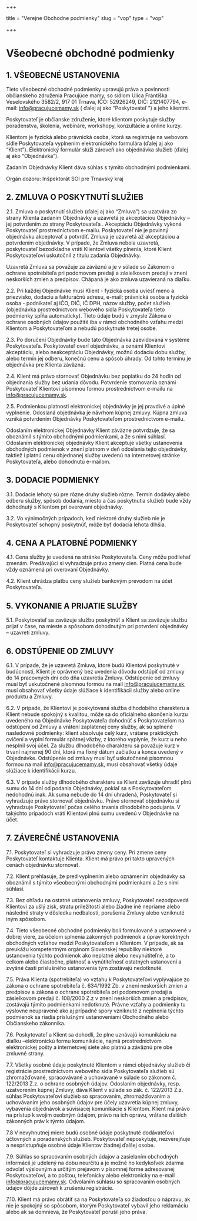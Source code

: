 +++

title = "Verejne Obchodne podmienky"
slug = "vop"
type = "vop"

+++

# Všeobecné obchodné podmienky

## 1. VŠEOBECNÉ USTANOVENIA

Tieto všeobecné obchodné podmienky upravujú práva a povinnosti občianskeho združenia Pracujúce mamy, so sídlom
Ulica Františka Veselovského 3582/2, 917 01 Trnava, IČO: 52926249, DIČ: 2121407794, e-mail: info@pracujucemamy.sk (
ďalej aj ako “Poskytovateľ ”) a jeho klientmi.

Poskytovateľ je občianske združenie, ktoré klientom poskytuje služby poradenstva, školenia, webináre, workshopy,
konzultácie a online kurzy.

Klientom je fyzická alebo právnická osoba, ktorá sa registruje na webovom sídle Poskytovateľa vyplnením
elektronického formulára (ďalej aj ako “Klient”). Elektronický formulár slúži zároveň ako objednávka
služieb (ďalej aj ako “Objednávka”).

Zadaním Objednávky Klient dáva súhlas s týmito obchodnými podmienkami.

Orgán dozoru: Inšpektorát SOI pre Trnavský kraj

## 2. ZMLUVA O POSKYTNUTÍ SLUŽIEB

2.1. Zmluva o poskytnutí služieb (ďalej aj ako “Zmluva”) sa uzatvára zo strany Klienta zadaním Objednávky a
uzavretá je akceptáciou Objednávky – jej potvrdením zo strany Poskytovateľa . Akceptáciu Objednávky vykoná
Poskytovateľ prostredníctvom e-mailu. Poskytovateľ nie je povinný objednávku akceptovať a potvrdiť. Zmluva je
uzavretá až akceptáciou a potvrdením objednávky. V prípade, že Zmluva nebola uzavretá, poskytovateľ bezodkladne
vráti Klientovi všetky plnenia, ktoré Klient Poskytovateľovi uskutočnil z titulu zadania Objednávky.

Uzavretá Zmluva sa považuje za záväznú a je v súlade so Zákonom o ochrane spotrebiteľa pri podomovom predaji a
zásielkovom predaji v znení neskorších zmien a predpisov. Chápaná je ako zmluva uzavieraná na diaľku.

2.2. Pri každej Objednávke musí Klient - fyzická osoba uviesť meno a priezvisko, dodaciu a fakturačnú adresu, e-mail;
právnická osoba a fyzická osoba - podnikateľ aj IČO, DIČ, IČ DPH, názov služby, počet služieb (objednávka
prostredníctvom webového sídla Poskytovateľa tieto podmienky spĺňa automaticky). Tieto údaje budú v zmysle Zákona o
ochrane osobných údajov použité iba v rámci obchodného vzťahu medzi Klientom a Poskytovateľom a nebudú poskytnuté tretej
osobe.

2.3. Po doručení Objednávky bude táto Objednávka zaevidovaná v systéme Poskytovateľa. Poskytovateľ overí objednávku, a
oznámi Klientovi akceptáciu, alebo neakceptáciu Objednávky, možnú dodaciu dobu služby, alebo termín jej odberu, konečnú
cenu a spôsob úhrady. Od tohto termínu je objednávka pre Klienta záväzná.

2.4. Klient má právo stornovať Objednávku bez poplatku do 24 hodín od objednania služby bez udania dôvodu. Potvrdenie
stornovania oznámi Poskytovateľ Klientovi písomnou formou prostredníctvom e-mailu na info@pracujucemamy.sk.

2.5. Podmienkou platnosti elektronickej objednávky je jej pravdivé a úplné vyplnenie. Odoslaná objednávka je návrhom
kúpnej zmluvy. Kúpna zmluva vzniká potvrdením Objednávky Poskytovateľom prostredníctvom e-mailu.

Odoslaním elektronickej Objednávky Klient záväzne potvrdzuje, že sa oboznámil s týmito obchodnými podmienkami, a že s
nimi súhlasí. Odoslaním elektronickej objednávky Klient akceptuje všetky ustanovenia obchodných podmienok v znení
platnom v deň odoslania tejto objednávky, taktiež i platnú cenu objednanej služby uvedenú na internetovej stránke
Poskytovateľa, alebo dohodnutú e-mailom.

## 3. DODACIE PODMIENKY

3.1. Dodacie lehoty sú pre rôzne druhy služieb rôzne. Termín dodávky alebo odberu služby, spôsob dodania, miesto a čas
poskytnutia služieb bude vždy dohodnutý s Klientom pri overovaní objednávky.

3.2. Vo výnimočných prípadoch, keď niektoré druhy služieb nie je Poskytovateľ schopný poskytnúť, môže byť dodacia lehota
dlhšia.

## 4. CENA A PLATOBNÉ PODMIENKY

4.1. Cena služby je uvedená na stránke Poskytovateľa. Ceny môžu podliehať zmenám. Predávajúci si vyhradzuje právo zmeny
cien. Platná cena bude vždy oznámená pri overovaní Objednávky.

4.2. Klient uhrádza platbu ceny služieb bankovým prevodom na účet Poskytovateľa.

## 5. VYKONANIE A PRIJATIE SLUŽBY

5.1. Poskytovateľ sa zaväzuje službu poskytnúť a Klient sa zaväzuje službu prijať v čase, na mieste a spôsobom
dohodnutým pri potvrdení objednávky – uzavretí zmluvy.

## 6. ODSTÚPENIE OD ZMLUVY

6.1. V prípade, že je uzavretá Zmluva, ktoré budú Klientovi poskytnuté v budúcnosti, Klient je oprávnený bez uvedenia
dôvodu odstúpiť od zmluvy do 14 pracovných dní odo dňa uzavretia Zmluvy. Odstúpenie od zmluvy musí byť uskutočnené
písomnou formou na mail info@pracujucemamy.sk, musí obsahovať všetky údaje slúžiace k identifikácii služby alebo online
produktu a Zmluvy.

6.2. V prípade, že Klientovi je poskytovaná služba dlhodobého charakteru a Klient nebude spokojný s kvalitou, môže sa do oficiálneho skončenia kurzu uvedeného na Objednávke Poskytovateľa dohodnúť s Poskytovateľom na odstúpení od Zmluvy a vrátení zaplatenej ceny služby, ak sú splnené nasledovné podmienky: klient absolvuje celý kurz, vrátane praktických cvičení a vyplní formulár spätnej väzby, z ktorého vyplynie, že kurz u neho nesplnil svoj účel.
Za službu dlhodobého charakteru sa považuje kurz v trvaní najmenej 90 dní, ktorá ma fixný dátum začiatku a konca uvedený v Objednávke. Odstúpenie od zmluvy musí byť uskutočnené písomnou formou na mail info@pracujucemamy.sk, musí obsahovať všetky údaje slúžiace k identifikácii kurzu.

6.3. V prípade služby dlhodobého charakteru sa Klient zaväzuje uhradiť plnú sumu do 14 dní od podania Objednávky, pokiaľ sa s Poskytovateľom nedohodnú inak. Ak suma nebude do 14 dní uhradená, Poskytovateľ si vyhradzuje právo stornovať objednávku. Právo stornovať objednávku si vyhradzuje Poskytovateľ počas celého trvania dlhodobého podujania. V takýchto prípadoch vráti Klientovi plnú sumu uvedenú v Objednávke na účet.


## 7. ZÁVEREČNÉ USTANOVENIA

7.1. Poskytovateľ si vyhradzuje právo zmeny ceny. Pri zmene ceny Poskytovateľ kontaktuje Klienta. Klient má právo pri
takto upravených cenách objednávku stornovať.

7.2. Klient prehlasuje, že pred vyplnením alebo oznámením objednávky sa oboznámil s týmito všeobecnými obchodnými
podmienkami a že s nimi súhlasí.

7.3. Bez ohľadu na ostatné ustanovenia zmluvy, Poskytovateľ nezodpovedá Klientovi za ušlý zisk, stratu príležitostí
alebo žiadne iné nepriame alebo následné straty v dôsledku nedbalosti, porušenia Zmluvy alebo vzniknuté iným spôsobom.

7.4. Tieto všeobecné obchodné podmienky boli formulované a ustanovené v dobrej viere, za účelom splnenia zákonných
podmienok a úprav korektných obchodných vzťahov medzi Poskytovateľom a Klientom. V prípade, ak sa preukážu kompetentným
orgánom Slovenskej republiky niektoré ustanovenia týchto podmienok ako neplatné alebo nevynútiteľné, a to celkom alebo
čiastočne, platnosť a vynútiteľnosť ostatných ustanovení a zvyšné časti príslušného ustanovenia tým zostávajú
nedotknuté.

7.5. Práva Klienta (spotrebiteľa) vo vzťahu k Poskytovateľovi vyplývajúce zo zákona o ochrane spotrebiteľa č. 634/1992
Zb. v znení neskorších zmien a predpisov a zákona o ochrane spotrebiteľa pri podomovom predaji a zásielkovom predaji č.
108/2000 Z.z v znení neskorších zmien a predpisov, zostávajú týmito podmienkami nedotknuté. Právne vzťahy a podmienky tu
výslovne neupravené ako aj prípadné spory vzniknuté z neplnenia týchto podmienok sa riadia príslušnými ustanoveniami
Obchodného alebo Občianskeho zákonníka.

7.6. Poskytovateľ a Klient sa dohodli, že plne uznávajú komunikáciu na diaľku –elektronickú formu komunikácie, najmä
prostredníctvom elektronickej pošty a internetovej siete ako platnú a záväznú pre obe zmluvné strany.

7.7. Všetky osobné údaje poskytnuté Klientom v rámci objednávky služieb či registrácie prostredníctvom webového sídla
Poskytovateľa služieb sú zhromažďované, spracovávané a uchovávané v súlade so zákonom č. 122/2013 Z.z. o ochrane
osobných údajov. Odoslaním objednávky, resp. uzatvorením kúpnej Zmluvy, dáva Klient v súlade so zák. č. 122/2013 Z.z.
súhlas Poskytovateľovi služieb so spracovaním, zhromažďovaním a uchovávaním jeho osobných údajov pre účely uzavretia
kúpnej zmluvy, vybavenia objednávok a súvisiacej komunikácie s Klientom. Klient má právo na prístup k svojim osobným
údajom, právo na ich opravu, vrátane ďalších zákonných práv k týmto údajom.

7.8 V nevyhnutnej miere budú osobné údaje poskytnuté dodávateľovi účtovných a poradenských služieb. Poskytovateľ
neposkytuje, nezverejňuje a nesprístupňuje osobné údaje Klientov žiadnej ďalšej osobe.

7.9. Súhlas so spracovaním osobných údajov a zasielaním obchodných informácií je udelený na dobu neurčitú a je možné ho
kedykoľvek zdarma odvolať výslovným a určitým prejavom v písomnej forme adresovanej Poskytovateľovi, a to poštou,
telefonicky alebo elektronicky na e-mail info@pracujucemamy.sk. Odvolaním súhlasu so spracovaním osobných údajov dôjde
zároveň k zrušeniu registrácie.

7.10. Klient má právo obrátiť sa na Poskytovateľa so žiadosťou o nápravu, ak nie je spokojný so spôsobom, ktorým
Poskytovateľ vybavil jeho reklamáciu alebo ak sa domnieva, že Poskytovateľ porušil jeho práva.


